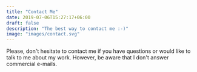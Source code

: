 ```yaml
---
title: "Contact Me"
date: 2019-07-06T15:27:17+06:00
draft: false
description: "The best way to contact me :-)"
image: "images/contact.svg"
---
```


Please, don't hesitate to contact me if you have questions or would like to talk to me about my work. However, be aware that I don't answer commercial e-mails.  
